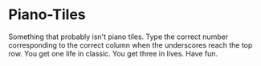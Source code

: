 # Piano-Tiles

Something that probably isn't piano tiles.
Type the correct number corresponding to the correct column when the underscores reach the top row. 
You get one life in classic. You get three in lives. Have fun.
